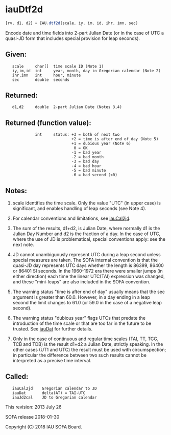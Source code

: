# iauDtf2d

```js
[rv, d1, d2] = IAU.dtf2d(scale, iy, im, id, ihr, imn, sec)
```

Encode date and time fields into 2-part Julian Date (or in the case
of UTC a quasi-JD form that includes special provision for leap
seconds).

## Given:
```
   scale     char[]  time scale ID (Note 1)
   iy,im,id  int     year, month, day in Gregorian calendar (Note 2)
   ihr,imn   int     hour, minute
   sec       double  seconds
```

## Returned:
```
   d1,d2     double  2-part Julian Date (Notes 3,4)
```

## Returned (function value):
```
             int     status: +3 = both of next two
                             +2 = time is after end of day (Note 5)
                             +1 = dubious year (Note 6)
                              0 = OK
                             -1 = bad year
                             -2 = bad month
                             -3 = bad day
                             -4 = bad hour
                             -5 = bad minute
                             -6 = bad second (<0)
```

## Notes:

1) scale identifies the time scale.  Only the value "UTC" (in upper
   case) is significant, and enables handling of leap seconds (see
   Note 4).

2) For calendar conventions and limitations, see [iauCal2jd][1].

3) The sum of the results, d1+d2, is Julian Date, where normally d1
   is the Julian Day Number and d2 is the fraction of a day.  In the
   case of UTC, where the use of JD is problematical, special
   conventions apply:  see the next note.

4) JD cannot unambiguously represent UTC during a leap second unless
   special measures are taken.  The SOFA internal convention is that
   the quasi-JD day represents UTC days whether the length is 86399,
   86400 or 86401 SI seconds.  In the 1960-1972 era there were
   smaller jumps (in either direction) each time the linear UTC(TAI)
   expression was changed, and these "mini-leaps" are also included
   in the SOFA convention.

5) The warning status "time is after end of day" usually means that
   the sec argument is greater than 60.0.  However, in a day ending
   in a leap second the limit changes to 61.0 (or 59.0 in the case
   of a negative leap second).

6) The warning status "dubious year" flags UTCs that predate the
   introduction of the time scale or that are too far in the future
   to be trusted.  See [iauDat][2] for further details.

7) Only in the case of continuous and regular time scales (TAI, TT,
   TCG, TCB and TDB) is the result d1+d2 a Julian Date, strictly
   speaking.  In the other cases (UT1 and UTC) the result must be
   used with circumspection;  in particular the difference between
   two such results cannot be interpreted as a precise time
   interval.

## Called:
```
   iauCal2jd    Gregorian calendar to JD
   iauDat       delta(AT) = TAI-UTC
   iauJd2cal    JD to Gregorian calendar
```

This revision:  2013 July 26

SOFA release 2018-01-30

Copyright (C) 2018 IAU SOFA Board.

[1]: iau.cal2jd.md
[2]: iau.dat.md

